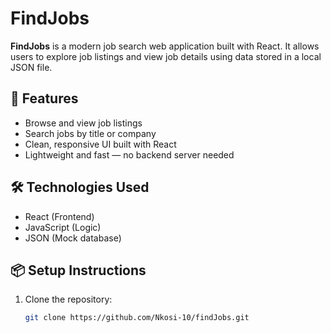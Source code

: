 # FindJobs

**FindJobs** is a modern job search web application built with React. It allows users to explore job listings and view job details using data stored in a local JSON file.

## 🚀 Features

- Browse and view job listings
- Search jobs by title or company
- Clean, responsive UI built with React
- Lightweight and fast — no backend server needed

## 🛠️ Technologies Used

- React (Frontend)
- JavaScript (Logic)
- JSON (Mock database)

## 📦 Setup Instructions

1. Clone the repository:
   ```bash
   git clone https://github.com/Nkosi-10/findJobs.git


